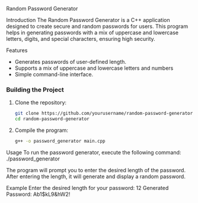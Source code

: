 Random Password Generator

Introduction
The Random Password Generator is a C++ application designed to create secure and random passwords for users. This program helps in generating passwords with a mix of uppercase and lowercase letters, digits, and special characters, ensuring high security.

Features
- Generates passwords of user-defined length.
- Supports a mix of uppercase and lowercase letters and numbers
- Simple command-line interface.

### Building the Project
1. Clone the repository:
    ```sh
    git clone https://github.com/yourusername/random-password-generator.git
    cd random-password-generator
    ```

2. Compile the program:
    ```sh
    g++ -o password_generator main.cpp
    ```

Usage
To run the password generator, execute the following command:
./password_generator


The program will prompt you to enter the desired length of the password. After entering the length, it will generate and display a random password.

Example
Enter the desired length for your password: 12
Generated Password: Ab1$kL9&hW2!


